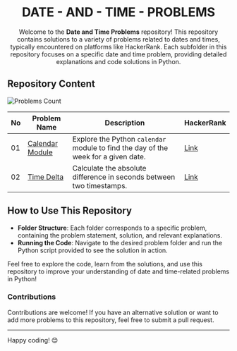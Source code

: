 <h1 align='center'>DATE - AND - TIME - PROBLEMS</h1>

<p align='center'>Welcome to the <b>Date and Time Problems</b> repository! This repository contains solutions to a variety of problems related to dates and times, typically encountered on platforms like HackerRank. Each subfolder in this repository focuses on a specific date and time problem, providing detailed explanations and code solutions in Python.</p>

## Repository Content
![Problems Count](https://img.shields.io/badge/problem%20count-2-blue)


| No | Problem Name          | Description                                                                | HackerRank                                         |
|----|-----------------------|-----------------------------------------------------------------------------|----------------------------------------------------------|
| 01 | [Calendar Module](https://github.com/JawadSher/Python-Problems-Solutions-HackerRank/tree/main/08%20-%20Date%20and%20Time%20Problems/01%20-%20Calendar%20Module)       | Explore the Python `calendar` module to find the day of the week for a given date. | [Link](https://www.hackerrank.com/challenges/calendar-module/problem)  |
| 02 | [Time Delta](https://github.com/JawadSher/Python-Problems-Solutions-HackerRank/tree/main/08%20-%20Date%20and%20Time%20Problems/02%20-%20Time%20Delta)            | Calculate the absolute difference in seconds between two timestamps.       | [Link](https://www.hackerrank.com/challenges/python-time-delta/problem)    |

## How to Use This Repository

- **Folder Structure**: Each folder corresponds to a specific problem, containing the problem statement, solution, and relevant explanations.
- **Running the Code**: Navigate to the desired problem folder and run the Python script provided to see the solution in action.

Feel free to explore the code, learn from the solutions, and use this repository to improve your understanding of date and time-related problems in Python!

### Contributions

Contributions are welcome! If you have an alternative solution or want to add more problems to this repository, feel free to submit a pull request.

---
Happy coding! 😊
